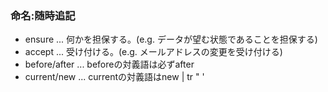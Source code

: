 ### 命名:随時追記
<!-- {ISSUEタイトル}.md になります -->
<!-- ISSUEラベル名に対応するディレクトリに格納されます -->
<!-- ISSUEタイトルに`###`を足して、descriptionの1行目に自動追記します -->
- ensure ... 何かを担保する。(e.g. データが望む状態であることを担保する)
- accept ... 受け付ける。(e.g. メールアドレスの変更を受け付ける)
- before/after ... beforeの対義語は必ずafter
- current/new ... currentの対義語はnew | tr " ' 
